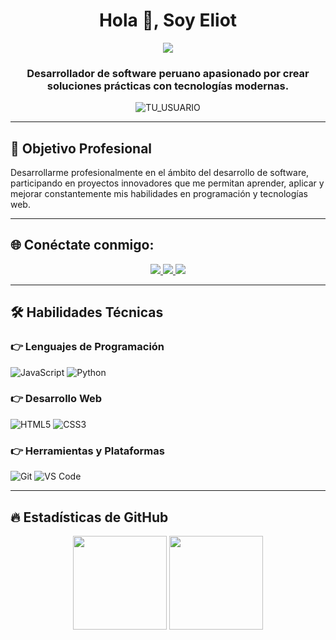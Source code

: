 <h1 align="center">Hola 👋, Soy Eliot</h1>
<p align="center">
  <a href="https://github.com/DenverCoder1/readme-typing-svg">
    <img src="https://readme-typing-svg.herokuapp.com?lines=Desarrollador+de+Software;Apasionado+por+la+tecnología;Siempre+aprendiendo+y+creciendo;Desde+Perú&center=true&width=500&height=50">
  </a>
</p>

<h3 align="center">Desarrollador de software peruano apasionado por crear soluciones prácticas con tecnologías modernas.</h3>

<p align="center"> 
  <img src="https://komarev.com/ghpvc/?username=TU_USUARIO&label=Visitas%20al%20perfil&color=0e75b6&style=plastic" alt="TU_USUARIO" /> 
</p>

---

## 🚀 Objetivo Profesional

Desarrollarme profesionalmente en el ámbito del desarrollo de software, participando en proyectos innovadores que me permitan aprender, aplicar y mejorar constantemente mis habilidades en programación y tecnologías web.

---

## 🌐 Conéctate conmigo:
<div align="center">
  <a href="https://www.linkedin.com/in/tu-linkedin" target="_blank">
    <img src="https://img.shields.io/badge/LinkedIn-0077B5?style=for-the-badge&logo=linkedin&logoColor=white">
  </a>
  <a href="mailto:tuemail@gmail.com">
    <img src="https://img.shields.io/badge/Gmail-D14836?style=for-the-badge&logo=gmail&logoColor=white">
  </a>
  <a href="https://github.com/TU_USUARIO" target="_blank">
    <img src="https://img.shields.io/badge/GitHub-100000?style=for-the-badge&logo=github&logoColor=white">
  </a>
</div>

---

## 🛠️ Habilidades Técnicas

### 👉 Lenguajes de Programación
<p align="left"> 
  <img alt="JavaScript" src="https://img.shields.io/badge/JavaScript-%23F7DF1E.svg?logo=javascript&logoColor=black">
  <img alt="Python" src="https://img.shields.io/badge/Python-%233776AB.svg?logo=python&logoColor=white">
  <!-- Agrega tus lenguajes aquí -->
</p>

### 👉 Desarrollo Web
<p align="left"> 
  <img alt="HTML5" src="https://img.shields.io/badge/HTML5-%23E34F26.svg?logo=html5&logoColor=white">
  <img alt="CSS3" src="https://img.shields.io/badge/CSS-%231572B6.svg?logo=css3&logoColor=white">
  <!-- Agrega más si usas React, Flutter, etc. -->
</p>

### 👉 Herramientas y Plataformas
<p align="left">
  <img alt="Git" src="https://img.shields.io/badge/Git-F05032.svg?logo=git&logoColor=white">
  <img alt="VS Code" src="https://img.shields.io/badge/VS%20Code-%23007ACC.svg?logo=visual-studio-code&logoColor=white">
  <!-- Agrega lo que uses (MySQL, Firebase, etc.) -->
</p>

---

## 🔥 Estadísticas de GitHub

<p align="center">
  <img height="150" src="https://github-readme-stats.vercel.app/api?username=TU_USUARIO&theme=react&show_icons=true&include_all_commits=true" />
  <img height="150" src="https://github-readme-stats.vercel.app/api/top-langs/?username=TU_USUARIO&theme=react&layout=compact" />
</p>
